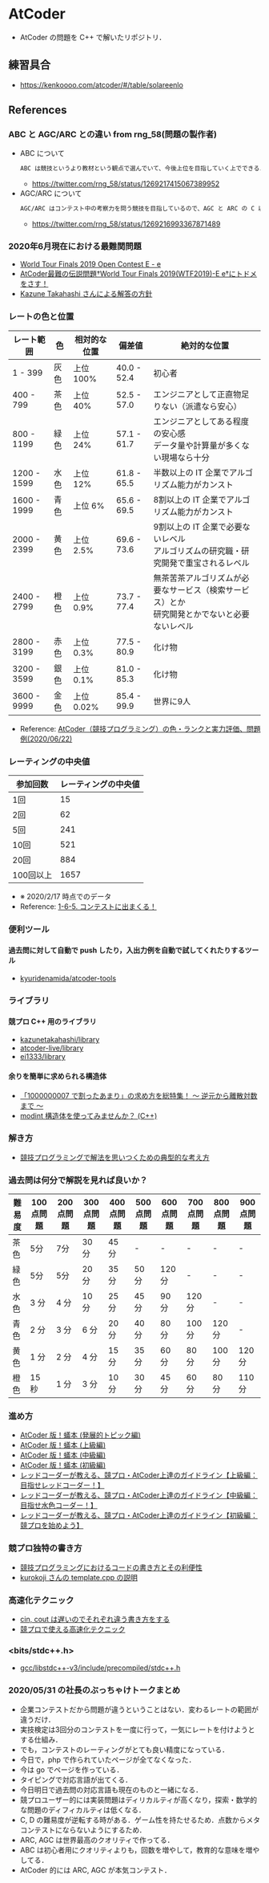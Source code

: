 # AtCoder
- AtCoder の問題を C++ で解いたリポジトリ．

## 練習具合
- https://kenkoooo.com/atcoder/#/table/solareenlo

## References
### ABC と AGC/ARC との違い from rng_58(問題の製作者)
- ABC について
    ```bash
    ABC は競技というより教材という観点で選んでいて、今後上位を目指していく上でできるようになっておくべきことを入れているつもりです (目的が異なるので、問題の傾向や配点のつけ方にも違いを感じると思います)
    ```
    - https://twitter.com/rng_58/status/1269217415067389952
- AGC/ARC について
    ```bash
    AGC/ARC はコンテスト中の考察力を問う競技を目指しているので、AGC と ARC の C 以降は、いかにオリジナリティがあるかという観点で選んでいます
    ```
    - https://twitter.com/rng_58/status/1269216993367871489

### 2020年6月現在における最難関問題
- [World Tour Finals 2019 Open Contest E - e](https://atcoder.jp/contests/wtf19-open/tasks/wtf19_e)
- [AtCoder最難の伝説問題†World Tour Finals 2019(WTF2019)-E e†にトドメをさす！](https://qiita.com/ageprocpp/items/104c051b2ec2086f5a9b)
- [Kazune Takahashi さんによる解答の方針](http://kazune-lab.net/contest/2019/02/24/wtf19-open/#e---e)

### レートの色と位置

| レート範囲  | 色   | 相対的な位置 | 偏差値      | 絶対的な位置                                                                                   |
|-------------|------|--------------|-------------|------------------------------------------------------------------------------------------------|
| 1 - 399     | 灰色 | 上位 100%    | 40.0 - 52.4 | 初心者                                                                                         |
| 400 - 799   | 茶色 | 上位 40%     | 52.5 - 57.0 | エンジニアとして正直物足りない（派遣なら安心）                                                 |
| 800 - 1199  | 緑色 | 上位 24%     | 57.1 - 61.7 | エンジニアとしてある程度の安心感<br>データ量や計算量が多くない現場なら十分                     |
| 1200 - 1599 | 水色 | 上位 12%     | 61.8 - 65.5 | 半数以上の IT 企業でアルゴリズム能力がカンスト                                                 |
| 1600 - 1999 | 青色 | 上位 6%      | 65.6 - 69.5 | 8割以上の IT 企業でアルゴリズム能力がカンスト                                                  |
| 2000 - 2399 | 黄色 | 上位 2.5%    | 69.6 - 73.6 | 9割以上の IT 企業で必要ないレベル<br>アルゴリズムの研究職・研究開発で重宝されるレベル          |
| 2400 - 2799 | 橙色 | 上位 0.9%    | 73.7 - 77.4 | 無茶苦茶アルゴリズムが必要なサービス（検索サービス）とか<br>研究開発とかでないと必要ないレベル |
| 2800 - 3199 | 赤色 | 上位 0.3%    | 77.5 - 80.9 | 化け物                                                                                         |
| 3200 - 3599 | 銀色 | 上位 0.1%    | 81.0 - 85.3 | 化け物                                                                                         |
| 3600 - 9999 | 金色 | 上位 0.02%   | 85.4 - 99.9 | 世界に9人                                                                                      |

- Reference: [AtCoder（競技プログラミング）の色・ランクと実力評価、問題例(2020/06/22)](http://chokudai.hatenablog.com/entry/2019/02/11/155904)

### レーティングの中央値

| 参加回数  | レーティングの中央値 |
|-----------|----------------------|
| 1回       | 15                   |
| 2回       | 62                   |
| 5回       | 241                  |
| 10回      | 521                  |
| 20回      | 884                  |
| 100回以上 | 1657                 |

- ※ 2020/2/17 時点でのデータ
- Reference: [1-6-5. コンテストに出まくる！](https://qiita.com/e869120/items/f1c6f98364d1443148b3#1-6-5-%E3%82%B3%E3%83%B3%E3%83%86%E3%82%B9%E3%83%88%E3%81%AB%E5%87%BA%E3%81%BE%E3%81%8F%E3%82%8B)

### 便利ツール
#### 過去問に対して自動で push したり，入出力例を自動で試してくれたりするツール
- [kyuridenamida/atcoder-tools](https://github.com/kyuridenamida/atcoder-tools)

### ライブラリ
#### 競プロ C++ 用のライブラリ
- [kazunetakahashi/library](https://github.com/kazunetakahashi/library)
- [atcoder-live/library](https://github.com/atcoder-live/library)
- [ei1333/library](https://github.com/ei1333/library)

#### 余りを簡単に求められる構造体
- [「1000000007 で割ったあまり」の求め方を総特集！ 〜 逆元から離散対数まで 〜](https://qiita.com/drken/items/3b4fdf0a78e7a138cd9a)
- [modint 構造体を使ってみませんか？ \(C++\)](https://noshi91.hatenablog.com/entry/2019/03/31/174006)

### 解き方
- [競技プログラミングで解法を思いつくための典型的な考え方](https://algo-logic.info/how-to-think-cp/)

### 過去問は何分で解説を見れば良いか？

| 難易度 | 100点問題 | 200点問題 | 300点問題 | 400点問題 | 500点問題 | 600点問題 | 700点問題 | 800点問題 | 900点問題 |
|--------|-----------|-----------|-----------|-----------|-----------|-----------|-----------|-----------|-----------|
| 茶色   | 5分       | 7分       | 30分      | 45分      | -         | -         | -         | -         | -         |
| 緑色   | 5分       | 5分       | 20分      | 35分      | 50分      | 120分     | -         | -         | -         |
| 水色   | 3 分      | 4 分      | 10 分     | 25 分     | 45 分     | 90 分     | 120 分    | -         | -         |
| 青色   | 2 分      | 3 分      | 6 分      | 20 分     | 40 分     | 80 分     | 100 分    | 120 分    | -         |
| 黄色   | 1 分      | 2 分      | 4 分      | 15 分     | 35 分     | 60 分     | 80 分     | 100 分    | 120 分    |
| 橙色   | 15 秒     | 1 分      | 3 分      | 10 分     | 30 分     | 45 分     | 60 分     | 80 分     | 110 分    |

### 進め方
- [AtCoder 版！蟻本 (発展的トピック編)](https://qiita.com/drken/items/0de3d205690d92307b7c)
- [AtCoder 版！蟻本 (上級編)](https://qiita.com/drken/items/9b311d553aa434bb26e4)
- [AtCoder 版！蟻本 (中級編)](https://qiita.com/drken/items/2f56925972c1d34e05d8)
- [AtCoder 版！蟻本 (初級編)](https://qiita.com/drken/items/e77685614f3c6bf86f44)
- [レッドコーダーが教える、競プロ・AtCoder上達のガイドライン【上級編：目指せレッドコーダー！】](https://qiita.com/e869120/items/acba3dd8649d913102b5)
- [レッドコーダーが教える、競プロ・AtCoder上達のガイドライン【中級編：目指せ水色コーダー！】](https://qiita.com/e869120/items/eb50fdaece12be418faa)
- [レッドコーダーが教える、競プロ・AtCoder上達のガイドライン【初級編：競プロを始めよう】](https://qiita.com/e869120/items/f1c6f98364d1443148b3)

### 競プロ独特の書き方
- [競技プログラミングにおけるコードの書き方とその利便性](https://www.slideshare.net/Roadagain/ss-71620380)
- [kurokoji さんの template.cpp の説明](https://github.com/kurokoji/.cpp-Template/wiki)

### 高速化テクニック
- [cin, cout は遅いのでそれぞれ違う書き方をする](https://qiita.com/blackcurrant/items/312ea2471900132fbd6a)
- [競プロで使える高速化テクニック](https://xuzijian629.hatenablog.com/entry/2019/03/31/130708)

### <bits/stdc++.h>
- [gcc/libstdc++-v3/include/precompiled/stdc++.h](https://github.com/gcc-mirror/gcc/blob/master/libstdc%2B%2B-v3/include/precompiled/stdc%2B%2B.h)

### 2020/05/31 の社長のぶっちゃけトークまとめ
- 企業コンテストだから問題が違うということはない．変わるレートの範囲が違うだけ．
- 実技検定は3回分のコンテストを一度に行って，一気にレートを付けようとする仕組み．
- でも，コンテストのレーティングがとても良い精度になっている．
- 今日で，php で作られていたページが全てなくなった．
- 今は go でページを作っている．
- タイピングで対応言語が出てくる．
- 今日明日で過去問の対応言語も現在のものと一緒になる．
- 競プロユーザー的には実装問題はディリカルティが高くなり，探索・数学的な問題のディフィカルティは低くなる．
- C, D の難易度が逆転する時がある．ゲーム性を持たせるため．点数からメタコンテストにならないようにするため．
- ARC, AGC は世界最高のクオリティで作ってる．
- ABC は初心者用にクオリティよりも，回数を増やして，教育的な意味を増やしてる．
- AtCoder 的には ARC, AGC が本気コンテスト．
